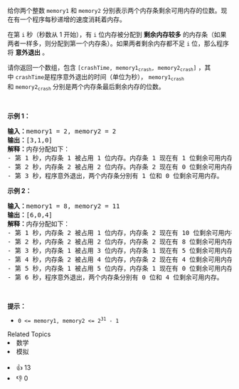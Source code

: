 <p>给你两个整数&nbsp;<code>memory1</code> 和&nbsp;<code>memory2</code>&nbsp;分别表示两个内存条剩余可用内存的位数。现在有一个程序每秒递增的速度消耗着内存。</p>

<p>在第&nbsp;<code>i</code>&nbsp;秒（秒数从 1 开始），有 <code>i</code>&nbsp;位内存被分配到&nbsp;<strong>剩余内存较多</strong>&nbsp;的内存条（如果两者一样多，则分配到第一个内存条）。如果两者剩余内存都不足 <code>i</code>&nbsp;位，那么程序将 <b>意外退出</b>&nbsp;。</p>

<p>请你返回一个数组，包含<em> </em><code>[crashTime, memory1<sub>crash</sub>, memory2<sub>crash</sub>]</code>&nbsp;，其中&nbsp;<code>crashTime</code>是程序意外退出的时间（单位为秒），<em>&nbsp;</em><code>memory1<sub>crash</sub></code><em> </em>和<em>&nbsp;</em><code>memory2<sub>crash</sub></code><em>&nbsp;</em>分别是两个内存条最后剩余内存的位数。</p>

<p>&nbsp;</p>

<p><strong>示例 1：</strong></p>

<pre><b>输入：</b>memory1 = 2, memory2 = 2
<b>输出：</b>[3,1,0]
<b>解释：</b>内存分配如下：
- 第 1 秒，内存条 1 被占用 1 位内存。内存条 1 现在有 1 位剩余可用内存。
- 第 2 秒，内存条 2 被占用 2 位内存。内存条 2 现在有 0 位剩余可用内存。
- 第 3 秒，程序意外退出，两个内存条分别有 1 位和 0 位剩余可用内存。
</pre>

<p><strong>示例 2：</strong></p>

<pre><b>输入：</b>memory1 = 8, memory2 = 11
<b>输出：</b>[6,0,4]
<b>解释：</b>内存分配如下：
- 第 1 秒，内存条 2 被占用 1 位内存，内存条 2 现在有 10 位剩余可用内存。
- 第 2 秒，内存条 2 被占用 2 位内存，内存条 2 现在有 8 位剩余可用内存。
- 第 3 秒，内存条 1 被占用 3 位内存，内存条 1 现在有 5 位剩余可用内存。
- 第 4 秒，内存条 2 被占用 4 位内存，内存条 2 现在有 4 位剩余可用内存。
- 第 5 秒，内存条 1 被占用 5 位内存，内存条 1 现在有 0 位剩余可用内存。
- 第 6 秒，程序意外退出，两个内存条分别有 0 位和 4 位剩余可用内存。
</pre>

<p>&nbsp;</p>

<p><strong>提示：</strong></p>

<ul> 
 <li><code>0 &lt;= memory1, memory2 &lt;= 2<sup>31</sup> - 1</code></li> 
</ul>

<div><div>Related Topics</div><div><li>数学</li><li>模拟</li></div></div><br><div><li>👍 13</li><li>👎 0</li></div>